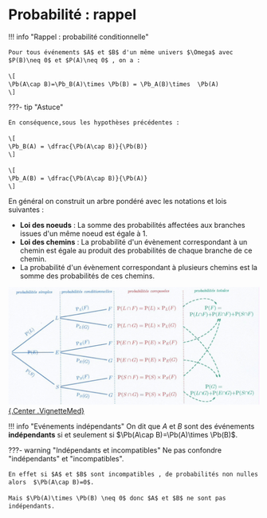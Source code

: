 # Probabilité : rappel

!!! info "Rappel : probabilité conditionnelle"

    Pour tous événements $A$ et $B$ d'un même univers $\Omega$ avec  $P(B)\neq 0$ et $P(A)\neq 0$ , on a : 

    \[
    \Pb(A\cap B)=\Pb_B(A)\times \Pb(B) = \Pb_A(B)\times  \Pb(A)
    \]

???- tip "Astuce"

    En conséquence,sous les hypothèses précédentes :

    \[
    \Pb_B(A) = \dfrac{\Pb(A\cap B)}{\Pb(B)}
    \]

    \[
    \Pb_A(B) = \dfrac{\Pb(A\cap B)}{\Pb(A)}
    \]

En général on construit un arbre pondéré avec les notations et lois suivantes :

- **Loi des noeuds** : La somme des probabilités affectées aux branches issues d'un même noeud est égale à 1.
- **Loi des chemins** : La probabilité d'un évènement correspondant à un chemin est égale au produit des probabilités de chaque branche de ce chemin.
- La probabilité d'un évènement  correspondant à  plusieurs chemins est la somme des probabilités de ces  chemins.

[![Arbre de probabilité](../Image/arbre.png){.Center .VignetteMed}](../Image/arbre.png)

!!! info "Evénements indépendants"
    On dit que $A$ et $B$ sont des événements **indépendants** si et seulement si $\Pb(A\cap B)=\Pb(A)\times \Pb(B)$.

???- warning "Indépendants et incompatibles"
    Ne pas confondre "indépendants" et "incompatibles".
    
    En effet si $A$ et $B$ sont incompatibles , de probabilités non nulles alors  $\Pb(A\cap B)=0$.
    
    Mais $\Pb(A)\times \Pb(B) \neq 0$ donc $A$ et $B$ ne sont pas indépendants.